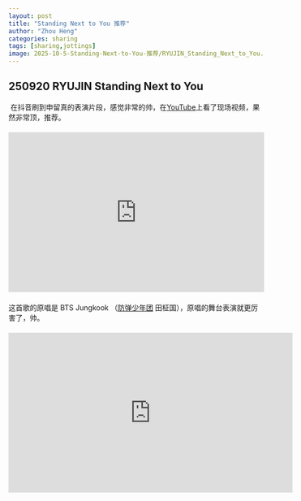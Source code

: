 ```yaml
---
layout: post
title: "Standing Next to You 推荐"
author: "Zhou Heng"
categories: sharing
tags: [sharing,jottings]
image: 2025-10-5-Standing-Next-to-You-推荐/RYUJIN_Standing_Next_to_You.png
---
```


## 250920 RYUJIN Standing Next to You

​	在抖音刷到申留真的表演片段，感觉非常的帅，在[YouTube](https://www.youtube.com/)上看了现场视频，果然非常顶，推荐。

<div style="display: flex; justify-content: center; margin: 20px 0;">
<div style="position: relative; width: 100%; max-width: 560px;">
<iframe style="width: 100%; height: 315px;" src="https://www.youtube.com/embed/A6FCntivTPw?si=LKGKA1Pe2lCR7ay4" title="YouTube video player" frameborder="0" allow="accelerometer; autoplay; clipboard-write; encrypted-media; gyroscope; picture-in-picture; web-share" referrerpolicy="strict-origin-when-cross-origin" allowfullscreen></iframe>
</div>
</div>

这首歌的原唱是 BTS Jungkook （[防弹少年团](https://baike.baidu.com/item/防弹少年团/5641534?fromModule=lemma_inlink) 田柾国），原唱的舞台表演就更厉害了，帅。

<div style="display: flex; justify-content: center; margin: 20px 0;">
<div style="position: relative; width: 100%; max-width: 560px;">
<iframe width="560" height="315" src="https://www.youtube.com/embed/5LAJYKqE6Wg?si=DciThMrmQX1zPBlg" title="YouTube video player" frameborder="0" allow="accelerometer; autoplay; clipboard-write; encrypted-media; gyroscope; picture-in-picture; web-share" referrerpolicy="strict-origin-when-cross-origin" allowfullscreen></iframe>
</div>
</div>

